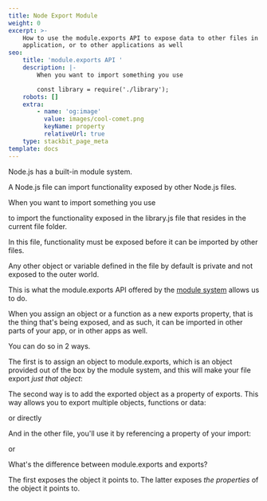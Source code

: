 ```yaml
---
title: Node Export Module
weight: 0
excerpt: >-
    How to use the module.exports API to expose data to other files in your
    application, or to other applications as well
seo:
    title: 'module.exports API '
    description: |-
        When you want to import something you use

        const library = require('./library');
    robots: []
    extra:
        - name: 'og:image'
          value: images/cool-comet.png
          keyName: property
          relativeUrl: true
    type: stackbit_page_meta
template: docs
---
```


Node.js has a built-in module system.

A Node.js file can import functionality exposed by other Node.js files.

When you want to import something you use

to import the functionality exposed in the library.js file that resides in the current file folder.

In this file, functionality must be exposed before it can be imported by other files.

Any other object or variable defined in the file by default is private and not exposed to the outer world.

This is what the module.exports API offered by the [module system](https://nodejs.org/api/modules.html) allows us to do.

When you assign an object or a function as a new exports property, that is the thing that's being exposed, and as such, it can be imported in other parts of your app, or in other apps as well.

You can do so in 2 ways.

The first is to assign an object to module.exports, which is an object provided out of the box by the module system, and this will make your file export *just that object*:

The second way is to add the exported object as a property of exports. This way allows you to export multiple objects, functions or data:

or directly

And in the other file, you'll use it by referencing a property of your import:

or

What's the difference between module.exports and exports?

The first exposes the object it points to. The latter exposes *the properties* of the object it points to.
